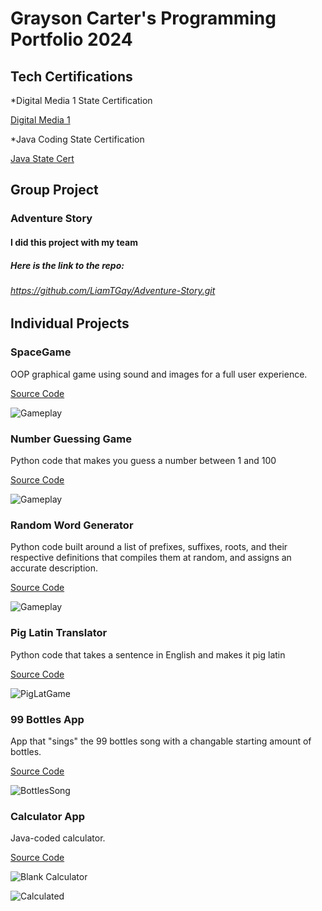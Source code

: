 # Grayson Carter's Programming Portfolio 2024

## Tech Certifications
*Digital Media 1 State Certification

[Digital Media 1](https://github.com/goober42/programmingportfolio/blob/main/images/graphiccert.pdf)

*Java Coding State Certification

[Java State Cert](https://github.com/goober42/programmingportfolio/blob/main/images/programcert.pdf)

## Group Project

### Adventure Story
#### I did this project with my team
##### Here is the link to the repo:
###### https://github.com/LiamTGay/Adventure-Story.git

## Individual Projects

### SpaceGame
OOP graphical game using sound and images for a full user experience.

[Source Code](https://github.com/goober42/programmingportfolio/blob/main/src/SpaceGame.zip)

![Gameplay](images/sg1.png)

### Number Guessing Game
Python code that makes you guess a number between 1 and 100

[Source Code](https://github.com/goober42/programmingportfolio/blob/main/src/main%20(4).py)

![Gameplay](images/numguess.png)

### Random Word Generator
Python code built around a list of prefixes, suffixes, roots, and their respective definitions that compiles them at random, and assigns an accurate description.

[Source Code](https://github.com/goober42/programmingportfolio/blob/main/src/wordgen.py)

![Gameplay](images/wordgen.png)

### Pig Latin Translator
Python code that takes a sentence in English and makes it pig latin

[Source Code](https://github.com/goober42/programmingportfolio/blob/main/src/piglatin.py)

![PigLatGame](images/piglatingame.png)

### 99 Bottles App
App that "sings" the 99 bottles song with a changable starting amount of bottles.

[Source Code](https://github.com/goober42/programmingportfolio/blob/main/src/bottles.py)

![BottlesSong](images/bottles.png)

### Calculator App
Java-coded calculator.

[Source Code](https://github.com/goober42/programmingportfolio/blob/main/src/Calculator.zip)

![Blank Calculator](images/BlankCalc.png)

![Calculated](images/Calculated.png)
